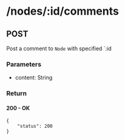 # /nodes/:id/comments
## POST
Post a comment to `Node` with specified `:id

### Parameters
* content: String


### Return

#### 200 - OK

	{
		"status": 200
	}



